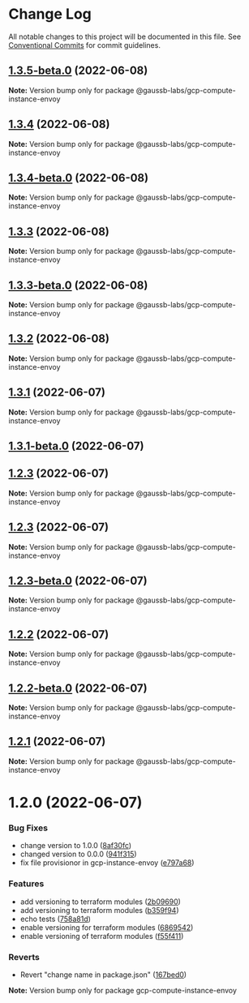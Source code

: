 # Change Log

All notable changes to this project will be documented in this file.
See [Conventional Commits](https://conventionalcommits.org) for commit guidelines.

## [1.3.5-beta.0](https://github.com/gaussb-labs/tf-modules/compare/v1.3.4...v1.3.5-beta.0) (2022-06-08)

**Note:** Version bump only for package @gaussb-labs/gcp-compute-instance-envoy





## [1.3.4](https://github.com/gaussb-labs/tf-modules/compare/v1.3.4-beta.0...v1.3.4) (2022-06-08)

**Note:** Version bump only for package @gaussb-labs/gcp-compute-instance-envoy





## [1.3.4-beta.0](https://github.com/gaussb-labs/tf-modules/compare/v1.3.3...v1.3.4-beta.0) (2022-06-08)

**Note:** Version bump only for package @gaussb-labs/gcp-compute-instance-envoy





## [1.3.3](https://github.com/gaussb-labs/tf-modules/compare/v1.3.3-beta.0...v1.3.3) (2022-06-08)

**Note:** Version bump only for package @gaussb-labs/gcp-compute-instance-envoy





## [1.3.3-beta.0](https://github.com/gaussb-labs/tf-modules/compare/v1.3.2...v1.3.3-beta.0) (2022-06-08)

**Note:** Version bump only for package @gaussb-labs/gcp-compute-instance-envoy





## [1.3.2](https://github.com/gaussb-labs/tf-modules/compare/v1.3.1...v1.3.2) (2022-06-08)

**Note:** Version bump only for package @gaussb-labs/gcp-compute-instance-envoy





## [1.3.1](https://github.com/gaussb-labs/tf-modules/compare/v1.3.1-beta.0...v1.3.1) (2022-06-07)

**Note:** Version bump only for package @gaussb-labs/gcp-compute-instance-envoy





## [1.3.1-beta.0](https://github.com/gaussb-labs/tf-modules/compare/v1.3.0...v1.3.1-beta.0) (2022-06-07)



## [1.2.3](https://github.com/gaussb-labs/tf-modules/compare/v1.2.3-beta.0...v1.2.3) (2022-06-07)

**Note:** Version bump only for package @gaussb-labs/gcp-compute-instance-envoy





## [1.2.3](https://github.com/gaussb-labs/tf-modules/compare/v1.2.3-beta.0...v1.2.3) (2022-06-07)

**Note:** Version bump only for package @gaussb-labs/gcp-compute-instance-envoy





## [1.2.3-beta.0](https://github.com/gaussb-labs/tf-modules/compare/v1.2.2...v1.2.3-beta.0) (2022-06-07)

**Note:** Version bump only for package @gaussb-labs/gcp-compute-instance-envoy





## [1.2.2](https://github.com/gaussb-labs/tf-modules/compare/v1.2.2-beta.0...v1.2.2) (2022-06-07)

**Note:** Version bump only for package @gaussb-labs/gcp-compute-instance-envoy





## [1.2.2-beta.0](https://github.com/gaussb-labs/tf-modules/compare/v1.2.1...v1.2.2-beta.0) (2022-06-07)

**Note:** Version bump only for package @gaussb-labs/gcp-compute-instance-envoy





## [1.2.1](https://github.com/gaussb-labs/tf-modules/compare/v1.2.0...v1.2.1) (2022-06-07)

**Note:** Version bump only for package @gaussb-labs/gcp-compute-instance-envoy





# 1.2.0 (2022-06-07)


### Bug Fixes

* change version to 1.0.0 ([8af30fc](https://github.com/gaussb-labs/tf-modules/commit/8af30fc5b76d26411cefc94f26e4703b58bb31f7))
* changed version to 0.0.0 ([941f315](https://github.com/gaussb-labs/tf-modules/commit/941f3152435a3377246ad80b6a9b9cc3345743b6))
* fix file provisionor in gcp-instance-envoy ([e797a68](https://github.com/gaussb-labs/tf-modules/commit/e797a684ada4e3c7814ff956751c79d7eb31b9fc))


### Features

* add versioning to terraform modules ([2b09690](https://github.com/gaussb-labs/tf-modules/commit/2b0969003ebe43971b87cd5dbf331fef702e297e))
* add versioning to terraform modules ([b359f94](https://github.com/gaussb-labs/tf-modules/commit/b359f9493674f7e883f0607fb2c9cf80afd72f09))
* echo tests ([758a81d](https://github.com/gaussb-labs/tf-modules/commit/758a81d8f4735141ef5d745786fc5df9e44c9078))
* enable versioning for terraform modules ([6869542](https://github.com/gaussb-labs/tf-modules/commit/6869542113f25e9952e1465cef9a85c69398ce89))
* enable versioning of terraform modules ([f55f411](https://github.com/gaussb-labs/tf-modules/commit/f55f4119f65c6cd86cfde77d7572788a15b98e8b))


### Reverts

* Revert "change name in package.json" ([167bed0](https://github.com/gaussb-labs/tf-modules/commit/167bed0facf7d922980d308dc8bca3ee17777755))







**Note:** Version bump only for package gcp-compute-instance-envoy
